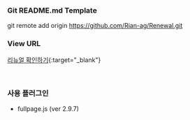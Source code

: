 ### Git README.md Template

git remote add origin https://github.com/Rian-ag/Renewal.git

### View URL
[리뉴얼 확인하기](https://rian-ag.github.io/Renewal/){:target="_blank"}

<br />

### 사용 플러그인
- fullpage.js (ver 2.9.7)